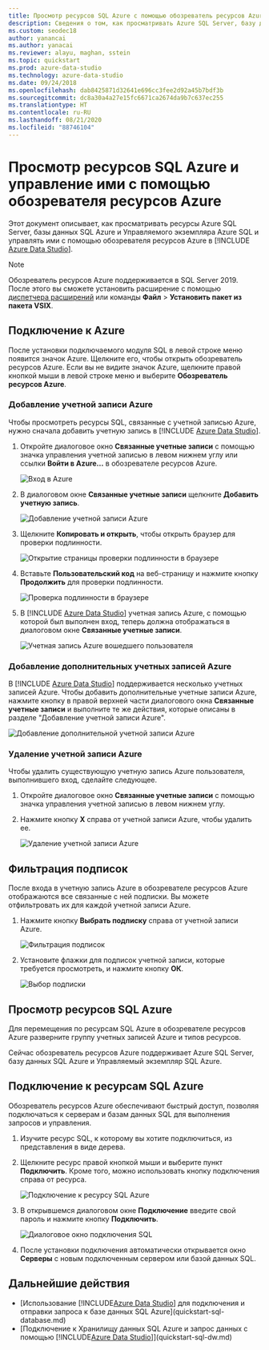 ```yaml
---
title: Просмотр ресурсов SQL Azure с помощью обозреватель ресурсов Azure
description: Сведения о том, как просматривать Azure SQL Server, базу данных SQL Azure и Управляемый экземпляр Azure SQL и управлять ими с помощью обозревателя ресурсов Azure.
ms.custom: seodec18
author: yanancai
ms.author: yanacai
ms.reviewer: alayu, maghan, sstein
ms.topic: quickstart
ms.prod: azure-data-studio
ms.technology: azure-data-studio
ms.date: 09/24/2018
ms.openlocfilehash: dab8425871d32641e696cc3fee2d92a45b7bdf3b
ms.sourcegitcommit: dc8a30a4a27e15fc6671ca2674da9b7c637ec255
ms.translationtype: HT
ms.contentlocale: ru-RU
ms.lasthandoff: 08/21/2020
ms.locfileid: "88746104"
---
```

# <a name="explore-and-manage-azure-sql-resources-with-azure-resource-explorer"></a>Просмотр ресурсов SQL Azure и управление ими с помощью обозревателя ресурсов Azure

Этот документ описывает, как просматривать ресурсы Azure SQL Server, базы данных SQL Azure и Управляемого экземпляра Azure SQL и управлять ими с помощью обозревателя ресурсов Azure в [!INCLUDE [Azure Data Studio](../includes/name-sos-short.md)].

>[!NOTE]
>Обозреватель ресурсов Azure поддерживается в SQL Server 2019. После этого вы сможете установить расширение с помощью [диспетчера расширений](extensions.md) или команды **Файл** > **Установить пакет из пакета VSIX**.

## <a name="connect-to-azure"></a>Подключение к Azure

После установки подключаемого модуля SQL в левой строке меню появится значок Azure. Щелкните его, чтобы открыть обозреватель ресурсов Azure. Если вы не видите значок Azure, щелкните правой кнопкой мыши в левой строке меню и выберите **Обозреватель ресурсов Azure**.

### <a name="add-an-azure-account"></a>Добавление учетной записи Azure

Чтобы просмотреть ресурсы SQL, связанные с учетной записью Azure, нужно сначала добавить учетную запись в [!INCLUDE [Azure Data Studio](../includes/name-sos-short.md)].

1. Откройте диалоговое окно **Связанные учетные записи** с помощью значка управления учетной записью в левом нижнем углу или ссылки **Войти в Azure...** в обозревателе ресурсов Azure.

    ![Вход в Azure](media/azure-resource-explorer/sign-in-to-azure.png)

2. В диалоговом окне **Связанные учетные записи** щелкните **Добавить учетную запись**.

    ![Добавление учетной записи Azure](media/azure-resource-explorer/add-an-azure-account.png)

3. Щелкните **Копировать и открыть**, чтобы открыть браузер для проверки подлинности.

    ![Открытие страницы проверки подлинности в браузере](media/azure-resource-explorer/open-authentication-in-browser.png)

4. Вставьте **Пользовательский код** на веб-страницу и нажмите кнопку **Продолжить** для проверки подлинности.

    ![Проверка подлинности в браузере](media/azure-resource-explorer/authenticate-in-browser.png)

5. В [!INCLUDE [Azure Data Studio](../includes/name-sos-short.md)] учетная запись Azure, с помощью которой был выполнен вход, теперь должна отображаться в диалоговом окне **Связанные учетные записи**.

    ![Учетная запись Azure вошедшего пользователя](media/azure-resource-explorer/signed-in-azure-account.png)

### <a name="add-more-azure-accounts"></a>Добавление дополнительных учетных записей Azure

В [!INCLUDE [Azure Data Studio](../includes/name-sos-short.md)] поддерживается несколько учетных записей Azure. Чтобы добавить дополнительные учетные записи Azure, нажмите кнопку в правой верхней части диалогового окна **Связанные учетные записи** и выполните те же действия, которые описаны в разделе "Добавление учетной записи Azure".

![Добавление дополнительной учетной записи Azure](media/azure-resource-explorer/add-more-azure-account.png)

### <a name="remove-an-azure-account"></a>Удаление учетной записи Azure

Чтобы удалить существующую учетную запись Azure пользователя, выполнившего вход, сделайте следующее.

1. Откройте диалоговое окно **Связанные учетные записи** с помощью значка управления учетной записью в левом нижнем углу.
2. Нажмите кнопку **X** справа от учетной записи Azure, чтобы удалить ее.

    ![Удаление учетной записи Azure](media/azure-resource-explorer/remove-azure-account.png)

## <a name="filter-subscription"></a>Фильтрация подписок

После входа в учетную запись Azure в обозревателе ресурсов Azure отображаются все связанные с ней подписки. Вы можете отфильтровать их для каждой учетной записи Azure.

1. Нажмите кнопку **Выбрать подписку** справа от учетной записи Azure.

   ![Фильтрация подписок](media/azure-resource-explorer/filter-subscription.png)

2. Установите флажки для подписок учетной записи, которые требуется просмотреть, и нажмите кнопку **ОК**.

   ![Выбор подписки](media/azure-resource-explorer/select-subscription.png)

## <a name="explore-azure-sql-resources"></a>Просмотр ресурсов SQL Azure

Для перемещения по ресурсам SQL Azure в обозревателе ресурсов Azure разверните группу учетных записей Azure и типов ресурсов.

Сейчас обозреватель ресурсов Azure поддерживает Azure SQL Server, базу данных SQL Azure и Управляемый экземпляр SQL Azure.

## <a name="connect-to-azure-sql-resources"></a>Подключение к ресурсам SQL Azure

Обозреватель ресурсов Azure обеспечивают быстрый доступ, позволяя подключаться к серверам и базам данных SQL для выполнения запросов и управления.

1. Изучите ресурс SQL, к которому вы хотите подключиться, из представления в виде дерева.
2. Щелкните ресурс правой кнопкой мыши и выберите пункт **Подключить**. Кроме того, можно использовать кнопку подключения справа от ресурса.

   ![Подключение к ресурсу SQL Azure](media/azure-resource-explorer/connect-to-azure-sql-resource.png)

3. В открывшемся диалоговом окне **Подключение** введите свой пароль и нажмите кнопку **Подключить**.

   ![Диалоговое окно подключения SQL](media/azure-resource-explorer/sql-connection-dialog.png)
4. После установки подключения автоматически открывается окно **Серверы** с новым подключенным сервером или базой данных SQL.

## <a name="next-steps"></a>Дальнейшие действия

- [Использование [!INCLUDE[Azure Data Studio](../includes/name-sos-short.md)] для подключения и отправки запроса к базе данных SQL Azure](quickstart-sql-database.md)
- [Подключение к Хранилищу данных SQL Azure и запрос данных с помощью [!INCLUDE[Azure Data Studio](../includes/name-sos-short.md)]](quickstart-sql-dw.md)